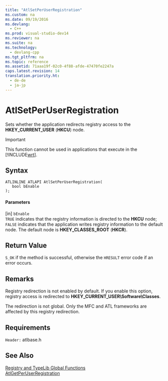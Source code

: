 ```yaml
---
title: "AtlSetPerUserRegistration"
ms.custom: na
ms.date: 09/19/2016
ms.devlang: 
  - C++
ms.prod: visual-studio-dev14
ms.reviewer: na
ms.suite: na
ms.technology: 
  - devlang-cpp
ms.tgt_pltfrm: na
ms.topic: reference
ms.assetid: 71aaa19f-02c0-4f88-afde-47470fe2247a
caps.latest.revision: 14
translation.priority.ht: 
  - de-de
  - ja-jp
---
```

# AtlSetPerUserRegistration
Sets whether the application redirects registry access to the **HKEY_CURRENT_USER** (**HKCU**) node.  
  
> [!IMPORTANT]
>  This function cannot be used in applications that execute in the [!INCLUDE[wrt](../vs140/includes/wrt_md.md)].  
  
## Syntax  
  
```  
ATLINLINE ATLAPI AtlSetPerUserRegistration(  
   bool bEnable  
);  
```  
  
#### Parameters  
 [in] `bEnable`  
 `TRUE` indicates that the registry information is directed to the **HKCU** node; `FALSE` indicates that the application writes registry information to the default node. The default node is **HKEY_CLASSES_ROOT** (**HKCR**).  
  
## Return Value  
 `S_OK` if the method is successful, otherwise the `HRESULT` error code if an error occurs.  
  
## Remarks  
 Registry redirection is not enabled by default. If you enable this option, registry access is redirected to **HKEY_CURRENT_USER\Software\Classes**.  
  
 The redirection is not global. Only the MFC and ATL frameworks are affected by this registry redirection.  
  
## Requirements  
 `Header:` atlbase.h  
  
## See Also  
 [Registry and TypeLib Global Functions](../vs140/Registry-and-TypeLib-Global-Functions.md)   
 [AtlGetPerUserRegistration](../vs140/AtlGetPerUserRegistration.md)